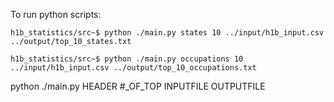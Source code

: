 To run python scripts:

    h1b_statistics/src~$ python ./main.py states 10 ../input/h1b_input.csv ../output/top_10_states.txt

    h1b_statistics/src~$ python ./main.py occupations 10 ../input/h1b_input.csv ../output/top_10_occupations.txt

python ./main.py HEADER #_OF_TOP INPUTFILE OUTPUTFILE